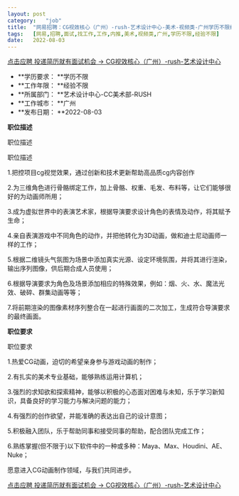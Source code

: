```yaml
---
layout:	post
category:	"job"
title:	"网易招聘：CG视效核心（广州）-rush-艺术设计中心-美术-视频类-广州学历不限经验不限"
tags:	[网易,招聘,面试,找工作,工作,内推,美术,视频类,广州,学历不限,经验不限]
date:	2022-08-03
---
```


[点击应聘 投递简历就有面试机会 ->  CG视效核心（广州）-rush-艺术设计中心](http://mobile.bole.netease.com/bole/boleDetail?id=36810&employeeId=346f03c3cda5f04c&key=all)



- **学历要求： **学历不限
- **工作年限： **经验不限
- **所属部门： **艺术设计中心-CC美术部-RUSH
- **工作城市： **广州
- **发布日期： **2022-08-03



**职位描述**

职位描述

职位描述

1.把控项目cg视觉效果，通过创新和技术更新帮助高品质cg内容创作

2.为三维角色进行骨骼绑定工作，加上骨骼、权重、毛发、布料等，让它们能够很好的为动画师所用；

3.成为虚拟世界中的表演艺术家，根据导演要求设计角色的表情及动作，将其赋予生命；

4.亲自表演游戏中不同角色的动作，并把他转化为3D动画，做和迪士尼动画师一样的工作；

5.根据二维镜头气氛图为场景中添加真实光源、设定环境氛围，并将其进行渲染，输出序列图像，供后期合成人员使用；

6.根据导演要求为角色及场景添加相应的特殊效果，例如：烟、火、水、魔法光效、破碎、群集动画等等；

7.将前期渲染的图像素材序列整合在一起进行画面的二次加工，生成符合导演要求的最终画面。





**职位要求**

职位要求

1.热爱CG动画，迫切的希望亲身参与游戏动画的制作；

2.有扎实的美术专业基础，能够熟练运用计算机；

3.强烈的求知欲和探索精神，能够以积极的心态面对困难与未知，乐于学习新知识，具备良好的学习能力与解决问题的能力；

4.有强烈的创作欲望，并能准确的表达出自己的设计意图；

5.积极融入团队，乐于帮助同事和接受同事的帮助，配合团队完成工作；

6.熟练掌握(但不限于)以下软件中的一种或多种：Maya、Max、Houdini、AE、Nuke；

愿意进入CG动画制作领域，与我们共同进步。



[点击应聘 投递简历就有面试机会 ->  CG视效核心（广州）-rush-艺术设计中心](http://mobile.bole.netease.com/bole/boleDetail?id=36810&employeeId=346f03c3cda5f04c&key=all)